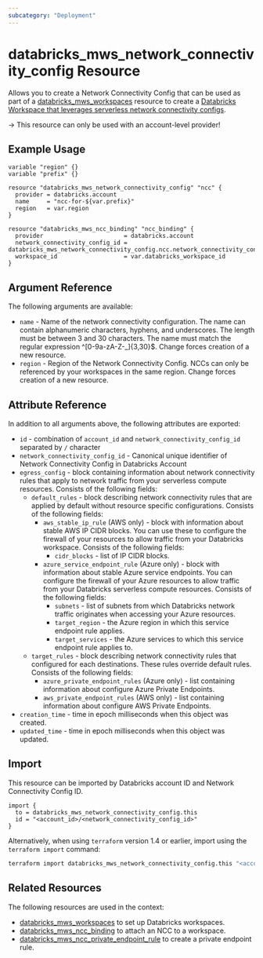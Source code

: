 ```yaml
---
subcategory: "Deployment"
---
```

# databricks_mws_network_connectivity_config Resource

Allows you to create a Network Connectivity Config that can be used as part of a [databricks_mws_workspaces](mws_workspaces.md) resource to create a [Databricks Workspace that leverages serverless network connectivity configs](https://learn.microsoft.com/en-us/azure/databricks/security/network/serverless-network-security/serverless-firewall).

-> This resource can only be used with an account-level provider!

## Example Usage

```hcl
variable "region" {}
variable "prefix" {}

resource "databricks_mws_network_connectivity_config" "ncc" {
  provider = databricks.account
  name     = "ncc-for-${var.prefix}"
  region   = var.region
}

resource "databricks_mws_ncc_binding" "ncc_binding" {
  provider                       = databricks.account
  network_connectivity_config_id = databricks_mws_network_connectivity_config.ncc.network_connectivity_config_id
  workspace_id                   = var.databricks_workspace_id
}
```

## Argument Reference

The following arguments are available:

* `name` - Name of the network connectivity configuration. The name can contain alphanumeric characters, hyphens, and underscores. The length must be between 3 and 30 characters. The name must match the regular expression ^[0-9a-zA-Z-_]{3,30}$. Change forces creation of a new resource.
* `region` - Region of the Network Connectivity Config. NCCs can only be referenced by your workspaces in the same region. Change forces creation of a new resource.

## Attribute Reference

In addition to all arguments above, the following attributes are exported:

* `id` - combination of `account_id` and `network_connectivity_config_id` separated by `/` character
* `network_connectivity_config_id` - Canonical unique identifier of Network Connectivity Config in Databricks Account
* `egress_config` - block containing information about network connectivity rules that apply to network traffic from your serverless compute resources. Consists of the following fields:
  * `default_rules` - block describing network connectivity rules that are applied by default without resource specific configurations.  Consists of the following fields:
    * `aws_stable_ip_rule` (AWS only) - block with information about stable AWS IP CIDR blocks. You can use these to configure the firewall of your resources to allow traffic from your Databricks workspace.  Consists of the following fields:
      * `cidr_blocks` - list of IP CIDR blocks.
    * `azure_service_endpoint_rule` (Azure only) - block with information about stable Azure service endpoints. You can configure the firewall of your Azure resources to allow traffic from your Databricks serverless compute resources.  Consists of the following fields:
      * `subnets` - list of subnets from which Databricks network traffic originates when accessing your Azure resources.
      * `target_region` - the Azure region in which this service endpoint rule applies.
      * `target_services` - the Azure services to which this service endpoint rule applies to.
  * `target_rules` - block describing network connectivity rules that configured for each destinations. These rules override default rules.  Consists of the following fields:
    * `azure_private_endpoint_rules` (Azure only) - list containing information about configure Azure Private Endpoints.
    * `aws_private_endpoint_rules` (AWS only) - list containing information about configure AWS Private Endpoints.
*  `creation_time` - time in epoch milliseconds when this object was created.
*  `updated_time` - time in epoch milliseconds when this object was updated.


## Import

This resource can be imported by Databricks account ID and Network Connectivity Config ID.

```hcl
import {
  to = databricks_mws_network_connectivity_config.this
  id = "<account_id>/<network_connectivity_config_id>"
}
```

Alternatively, when using `terraform` version 1.4 or earlier, import using the `terraform import` command:

```bash
terraform import databricks_mws_network_connectivity_config.this "<account_id>/<network_connectivity_config_id>"
```

## Related Resources

The following resources are used in the context:

* [databricks_mws_workspaces](mws_workspaces.md) to set up Databricks workspaces.
* [databricks_mws_ncc_binding](mws_ncc_binding.md) to attach an NCC to a workspace.
* [databricks_mws_ncc_private_endpoint_rule](mws_ncc_private_endpoint_rule.md) to create a private endpoint rule.

